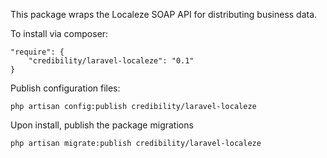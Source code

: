 This package wraps the Localeze SOAP API for distributing business data.

To install via composer:
```
"require": {
    "credibility/laravel-localeze": "0.1"
}
```

Publish configuration files:
```
php artisan config:publish credibility/laravel-localeze
```

Upon install, publish the package migrations
```
php artisan migrate:publish credibility/laravel-localeze
```
